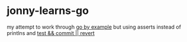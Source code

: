 # jonny-learns-go

my attempt to work through [go by example](https://gobyexample.com/) but using asserts instead of printlns and [test && commit || revert](https://medium.com/@kentbeck_7670/test-commit-revert-870bbd756864)
